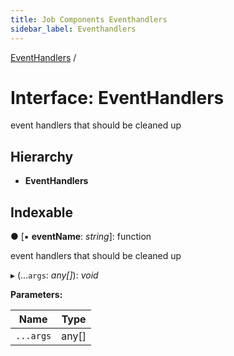 ```yaml
---
title: Job Components Eventhandlers
sidebar_label: Eventhandlers
---
```


[EventHandlers](eventhandlers.md) /

# Interface: EventHandlers

event handlers that should be cleaned up

## Hierarchy

* **EventHandlers**

## Indexable

● \[▪ **eventName**: *string*\]: function

event handlers that should be cleaned up

▸ (...`args`: *any[]*): *void*

**Parameters:**

Name | Type |
------ | ------ |
`...args` | any[] |
